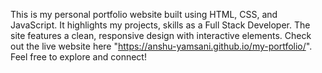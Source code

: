 This is my personal portfolio website built using HTML, CSS, and JavaScript. It highlights my projects, skills as a Full Stack Developer. 
The site features a clean, responsive design with interactive elements. 
Check out the live website here "https://anshu-yamsani.github.io/my-portfolio/". 
Feel free to explore and connect!
